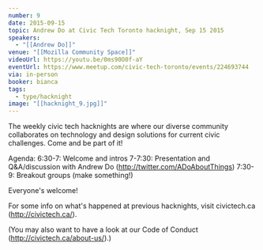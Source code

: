 ```yaml
---
number: 9
date: 2015-09-15
topic: Andrew Do at Civic Tech Toronto hacknight, Sep 15 2015
speakers:
  - "[[Andrew Do]]"
venue: "[[Mozilla Community Space]]"
videoUrl: https://youtu.be/0ms90O0f-aY
eventUrl: https://www.meetup.com/civic-tech-toronto/events/224693744
via: in-person
booker: bianca
tags:
  - type/hacknight
image: "[[hacknight_9.jpg]]"
---
```


The weekly civic tech hacknights are where our diverse community collaborates on technology and design solutions for current civic challenges. Come and be part of it!

Agenda:
6:30-7: Welcome and intros
7-7:30: Presentation and Q&A/discussion with Andrew Do (http://twitter.com/ADoAboutThings)
7:30-9: Breakout groups (make something!)

Everyone's welcome!

For some info on what's happened at previous hacknights, visit civictech.ca (http://civictech.ca/).

(You may also want to have a look at our Code of Conduct (http://civictech.ca/about-us/).)